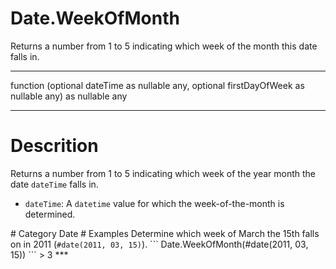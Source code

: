 ﻿# Date.WeekOfMonth
Returns a number from 1 to 5 indicating which week of the month this date falls in.
***
function (optional dateTime as nullable any, optional firstDayOfWeek as nullable any) as nullable any
***
# Descrition 
Returns a number from 1 to 5 indicating which week of the year month the date <code>dateTime</code> falls in.
 <ul>
        <li><code>dateTime</code>: A <code>datetime</code> value for which the week-of-the-month is determined.</li>        
      </ul>
# Category 
Date
# Examples 
Determine which week of March the 15th falls on in 2011 (<code>#date(2011, 03, 15)</code>).
```
Date.WeekOfMonth(#date(2011, 03, 15))
```
> 3
***
